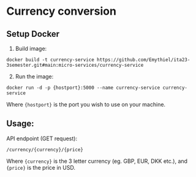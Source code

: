 # Currency conversion

## Setup Docker
1. Build image:
```
docker build -t currency-service https://github.com/Emythiel/ita23-3semester.git#main:micro-services/currency-service
```

2. Run the image:
```
docker run -d -p {hostport}:5000 --name currency-service currency-service
```
Where `{hostport}` is the port you wish to use on your machine.

## Usage:
API endpoint (GET request):
```
/currency/{currency}/{price}
```
Where `{currency}` is the 3 letter currency (eg. GBP, EUR, DKK etc.), and `{price}` is the price in USD.
